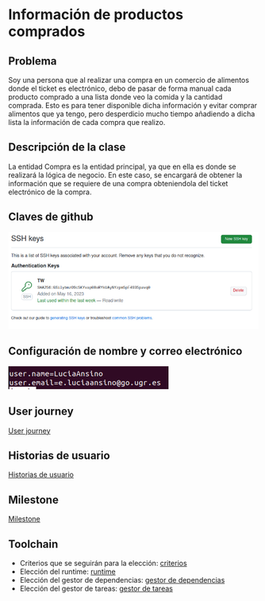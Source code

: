 # Información de productos comprados

## Problema

Soy una persona que al realizar una compra en un comercio de alimentos donde el ticket es electrónico, debo de pasar de forma manual cada producto comprado a una lista donde veo la comida y la cantidad comprada. Esto es para tener disponible dicha información y evitar comprar alimentos que ya tengo, pero desperdicio mucho tiempo añadiendo a dicha lista la información de cada compra que realizo.

## Descripción de la clase

La entidad Compra es la entidad principal, ya que en ella es donde se realizará la lógica de negocio. En este caso, se encargará de obtener la información que se requiere de una compra obteniendola del ticket electrónico de la compra. 

## Claves de github

![Clave Github](./docs/clave_ssh.png)

## Configuración de nombre y correo electrónico

![Configuracion nombre y correo](./docs/configuracion.png)

## User journey

[User journey](./docs/viaje_usuario.md)

## Historias de usuario

[Historias de usuario](./docs/historias_usuario.md)

## Milestone

[Milestone](./docs/milestone.md)

## Toolchain

* Criterios que se seguirán para la elección: [criterios](./docs/criterios.md)
* Elección del runtime: [runtime](./docs/runtime.md)
* Elección del gestor de dependencias: [gestor de dependencias](./docs/eleccion_gestor_dependencias.md)
* Elección del gestor de tareas: [gestor de tareas](./docs/eleccion_gestor_tareas.md)
